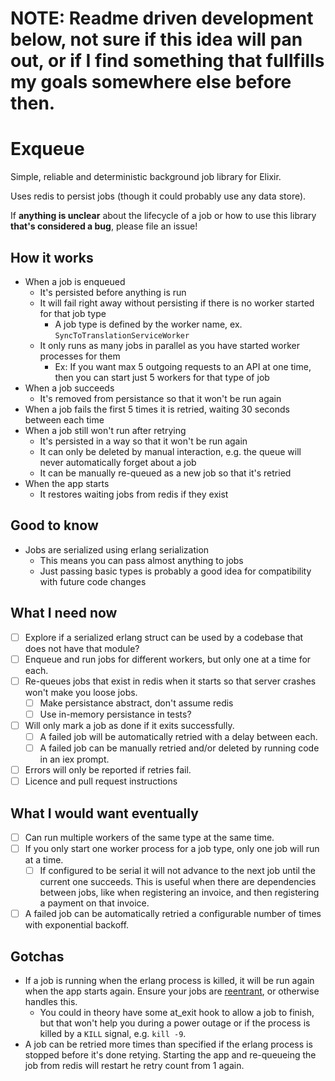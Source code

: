 # NOTE: Readme driven development below, not sure if this idea will pan out, or if I find something that fullfills my goals somewhere else before then.

Exqueue
=======

Simple, reliable and deterministic background job library for Elixir.

Uses redis to persist jobs (though it could probably use any data store).

If **anything is unclear** about the lifecycle of a job or how to use this library **that's considered a bug**, please file an issue!

## How it works

* When a job is enqueued
  - It's persisted before anything is run
  - It will fail right away without persisting if there is no worker started for that job type
    - A job type is defined by the worker name, ex. `SyncToTranslationServiceWorker`
  - It only runs as many jobs in parallel as you have started worker processes for them
    - Ex: If you want max 5 outgoing requests to an API at one time, then you can start just 5 workers for that type of job
* When a job succeeds
  - It's removed from persistance so that it won't be run again
* When a job fails the first 5 times it is retried, waiting 30 seconds between each time
* When a job still won't run after retrying
  - It's persisted in a way so that it won't be run again
  - It can only be deleted by manual interaction, e.g. the queue will never automatically forget about a job
  - It can be manually re-queued as a new job so that it's retried
* When the app starts
  - It restores waiting jobs from redis if they exist

## Good to know

* Jobs are serialized using erlang serialization
  - This means you can pass almost anything to jobs
  - Just passing basic types is probably a good idea for compatibility with future code changes

## What I need now

* [ ] Explore if a serialized erlang struct can be used by a codebase that does not have that module?
* [ ] Enqueue and run jobs for different workers, but only one at a time for each.
* [ ] Re-queues jobs that exist in redis when it starts so that server crashes won't make you loose jobs.
  - [ ] Make persistance abstract, don't assume redis
  - [ ] Use in-memory persistance in tests?
* [ ] Will only mark a job as done if it exits successfully.
  - [ ] A failed job will be automatically retried with a delay between each.
  - [ ] A failed job can be manually retried and/or deleted by running code in an iex prompt.
* [ ] Errors will only be reported if retries fail.
* [ ] Licence and pull request instructions

## What I would want eventually

* [ ] Can run multiple workers of the same type at the same time.
* [ ] If you only start one worker process for a job type, only one job will run at a time.
  - [ ] If configured to be serial it will not advance to the next job until the current one succeeds. This is useful when there are dependencies between jobs, like when registering an invoice, and then registering a payment on that invoice.
* [ ] A failed job can be automatically retried a configurable number of times with exponential backoff.

## Gotchas

* If a job is running when the erlang process is killed, it will be run again when the app starts again. Ensure your jobs are [reentrant](https://en.wikipedia.org/wiki/Reentrancy_(computing)), or otherwise handles this.
  - You could in theory have some at\_exit hook to allow a job to finish, but that won't help you during a power outage or if the process is killed by a `KILL` signal, e.g. `kill -9`.
* A job can be retried more times than specified if the erlang process is stopped before it's done retying. Starting the app and re-queueing the job from redis will restart he retry count from 1 again.
